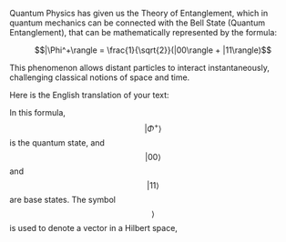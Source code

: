 
Quantum Physics has given us the Theory of Entanglement, which in quantum mechanics can be connected with the Bell State (Quantum Entanglement), that can be mathematically represented by the formula:

$$|\Phi^+\rangle = \frac{1}{\sqrt{2}}(|00\rangle + |11\rangle)$$

This phenomenon allows distant particles to interact instantaneously, challenging classical notions of space and time.

Here is the English translation of your text:


In this formula, $$|\Phi^+\rangle$$ is the quantum state, 
and $$|00\rangle$$ and $$|11\rangle$$ are base states.
The symbol $$\rangle$$ is used to denote a vector in a Hilbert space, 



